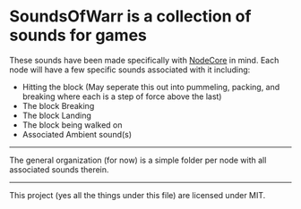 # SoundsOfWarr is a collection of sounds for games
These sounds have been made specifically with [NodeCore](https://gitlab.com/sztest/nodecore/tree/master) in mind. Each node will have a few specific sounds associated with it including:
 * Hitting the block (May seperate this out into pummeling, packing, and breaking where each is a step of force above the last)
 * The block Breaking
 * The block Landing
 * The block being walked on
 * Associated Ambient sound(s)

---
The general organization (for now) is a simple folder per node with all associated sounds therein.

---
This project (yes all the things under this file) are licensed under MIT.
